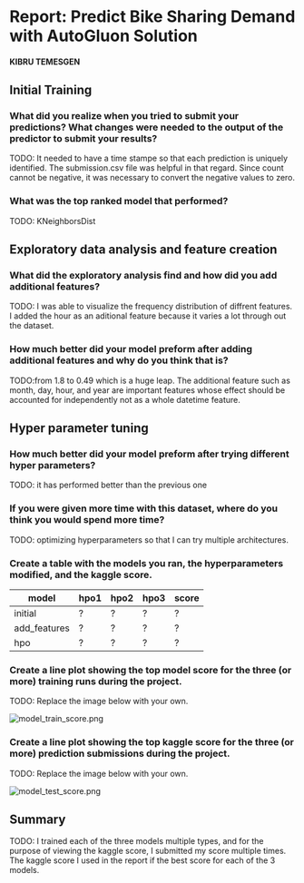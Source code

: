 # Report: Predict Bike Sharing Demand with AutoGluon Solution
#### KIBRU TEMESGEN

## Initial Training
### What did you realize when you tried to submit your predictions? What changes were needed to the output of the predictor to submit your results?
TODO: It needed to have a time stampe so that each prediction is uniquely identified. The submission.csv file was helpful in that regard. Since count cannot be negative, it was necessary to convert the negative values to zero.

### What was the top ranked model that performed?
TODO: KNeighborsDist

## Exploratory data analysis and feature creation
### What did the exploratory analysis find and how did you add additional features?
TODO: I was able to visualize the frequency distribution of diffrent features. I added the hour as an aditional feature because it varies a lot through out the dataset.

### How much better did your model preform after adding additional features and why do you think that is?
TODO:from 1.8 to 0.49 which is a huge leap. The additional feature such as month, day, hour, and year are important features whose effect should be accounted for independently not as a whole datetime feature.

## Hyper parameter tuning
### How much better did your model preform after trying different hyper parameters?
TODO: it has performed better than the previous one

### If you were given more time with this dataset, where do you think you would spend more time?
TODO: optimizing hyperparameters so that I can try multiple architectures.

### Create a table with the models you ran, the hyperparameters modified, and the kaggle score.
|model|hpo1|hpo2|hpo3|score|
|--|--|--|--|--|
|initial|?|?|?|?|
|add_features|?|?|?|?|
|hpo|?|?|?|?|

### Create a line plot showing the top model score for the three (or more) training runs during the project.

TODO: Replace the image below with your own.

![model_train_score.png](img/model_train_score.png)

### Create a line plot showing the top kaggle score for the three (or more) prediction submissions during the project.

TODO: Replace the image below with your own.

![model_test_score.png](img/model_test_score.png)

## Summary
TODO: I trained each of the three models multiple types, and for the purpose of viewing the kaggle score, I submitted my score multiple times. The kaggle score I used in the report if the best score for each of the 3 models.
